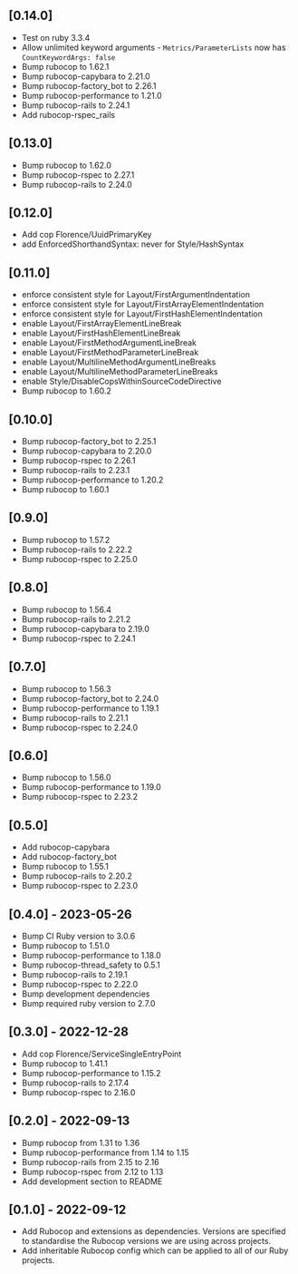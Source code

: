 ## [0.14.0]

- Test on ruby 3.3.4
- Allow unlimited keyword arguments - `Metrics/ParameterLists` now has `CountKeywordArgs: false`
- Bump rubocop to 1.62.1
- Bump rubocop-capybara to 2.21.0
- Bump rubocop-factory_bot to 2.26.1
- Bump rubocop-performance to 1.21.0
- Bump rubocop-rails to 2.24.1
- Add rubocop-rspec_rails

## [0.13.0]

- Bump rubocop to 1.62.0
- Bump rubocop-rspec to 2.27.1
- Bump rubocop-rails to 2.24.0

## [0.12.0]

- Add cop Florence/UuidPrimaryKey
- add EnforcedShorthandSyntax: never for Style/HashSyntax

## [0.11.0]

- enforce consistent style for Layout/FirstArgumentIndentation
- enforce consistent style for Layout/FirstArrayElementIndentation
- enforce consistent style for Layout/FirstHashElementIndentation
- enable Layout/FirstArrayElementLineBreak
- enable Layout/FirstHashElementLineBreak
- enable Layout/FirstMethodArgumentLineBreak
- enable Layout/FirstMethodParameterLineBreak
- enable Layout/MultilineMethodArgumentLineBreaks
- enable Layout/MultilineMethodParameterLineBreaks
- enable Style/DisableCopsWithinSourceCodeDirective
- Bump rubocop to 1.60.2

## [0.10.0]

- Bump rubocop-factory_bot to 2.25.1
- Bump rubocop-capybara to 2.20.0
- Bump rubocop-rspec to 2.26.1
- Bump rubocop-rails to 2.23.1
- Bump rubocop-performance to 1.20.2
- Bump rubocop to 1.60.1

## [0.9.0]

- Bump rubocop to 1.57.2
- Bump rubocop-rails to 2.22.2
- Bump rubocop-rspec to 2.25.0

## [0.8.0]

- Bump rubocop to 1.56.4
- Bump rubocop-rails to 2.21.2
- Bump rubocop-capybara to 2.19.0
- Bump rubocop-rspec to 2.24.1

## [0.7.0]

- Bump rubocop to 1.56.3
- Bump rubocop-factory_bot to 2.24.0
- Bump rubocop-performance to 1.19.1
- Bump rubocop-rails to 2.21.1
- Bump rubocop-rspec to 2.24.0

## [0.6.0]

- Bump rubocop to 1.56.0
- Bump rubocop-performance to 1.19.0
- Bump rubocop-rspec to 2.23.2

## [0.5.0]

- Add rubocop-capybara
- Add rubocop-factory_bot
- Bump rubocop to 1.55.1
- Bump rubocop-rails to 2.20.2
- Bump rubocop-rspec to 2.23.0

## [0.4.0] - 2023-05-26

- Bump CI Ruby version to 3.0.6
- Bump rubocop to 1.51.0
- Bump rubocop-performance to 1.18.0
- Bump rubocop-thread_safety to 0.5.1
- Bump rubocop-rails to 2.19.1
- Bump rubocop-rspec to 2.22.0
- Bump development dependencies
- Bump required ruby version to 2.7.0

## [0.3.0] - 2022-12-28

- Add cop Florence/ServiceSingleEntryPoint
- Bump rubocop to 1.41.1
- Bump rubocop-performance to 1.15.2
- Bump rubocop-rails to 2.17.4
- Bump rubocop-rspec to 2.16.0

## [0.2.0] - 2022-09-13

- Bump rubocop from 1.31 to 1.36
- Bump rubocop-performance from 1.14 to 1.15
- Bump rubocop-rails from 2.15 to 2.16
- Bump rubocop-rspec from 2.12 to 1.13
- Add development section to README

## [0.1.0] - 2022-09-12

- Add Rubocop and extensions as dependencies. Versions are specified to standardise the Rubocop versions we are using across projects.
- Add inheritable Rubocop config which can be applied to all of our Ruby projects.
